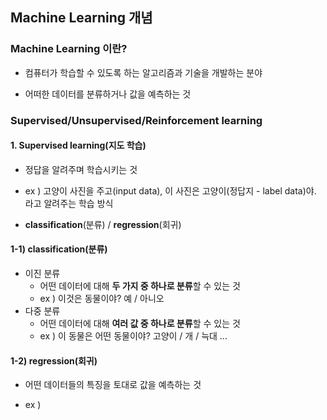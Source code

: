 ## Machine Learning 개념

### Machine Learning 이란?

- 컴퓨터가 학습할 수 있도록 하는 알고리즘과 기술을 개발하는 분야

- 어떠한 데이터를 분류하거나 값을 예측하는 것

### Supervised/Unsupervised/Reinforcement learning

#### 1. Supervised learning(지도 학습)

* 정답을 알려주며 학습시키는 것
* ex ) 고양이 사진을 주고(input data), 이 사진은 고양이(정답지 - label data)야. 라고 알려주는 학습 방식

* **classification**(분류) / **regression**(회귀)

#### 1-1) classification(분류)

- 이진 분류
  - 어떤 데이터에 대해 **두 가지 중 하나로 분류**할 수 있는 것
  - ex ) 이것은 동물이야? 예 / 아니오
- 다중 분류
  - 어떤 데이터에 대해 **여러 값 중 하나로 분류**할 수 있는 것
  - ex ) 이 동물은 어떤 동물이야? 고양이 / 개 / 늑대 ...

#### 1-2) regression(회귀)

- 어떤 데이터들의 특징을 토대로 값을 예측하는 것

- ex ) 

